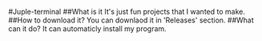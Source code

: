 #Juple-terminal
##What is it
It's just fun projects that I wanted to make.
##How to download it?
You can downlaod it in 'Releases' section.
##What can it do?
It can automaticly install my program.
